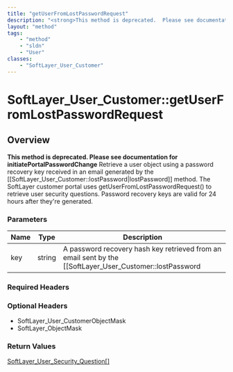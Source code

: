 ```yaml
---
title: "getUserFromLostPasswordRequest"
description: "<strong>This method is deprecated.  Please see documentation for initiatePortalPasswordChange</strong> Retrieve a user o... "
layout: "method"
tags:
    - "method"
    - "sldn"
    - "User"
classes:
    - "SoftLayer_User_Customer"
---
```

# SoftLayer_User_Customer::getUserFromLostPasswordRequest
## Overview 
<strong>This method is deprecated.  Please see documentation for initiatePortalPasswordChange</strong> Retrieve a user object using a password recovery key received in an email generated by the [[SoftLayer_User_Customer::lostPassword|lostPassword]] method. The SoftLayer customer portal uses getUserFromLostPasswordRequest() to retrieve user security questions. Password recovery keys are valid for 24 hours after they're generated. 

### Parameters 
|Name | Type | Description |
| --- | --- | --- |
|key| string| A password recovery hash key retrieved from an email sent by the [[SoftLayer_User_Customer::lostPassword|lostPassword]] method.|


### Required Headers

### Optional Headers
* SoftLayer_User_CustomerObjectMask
* SoftLayer_ObjectMask

### Return Values
<a href='/reference/datatypes/SoftLayer_User_Security_Question'>SoftLayer_User_Security_Question[] </a>
